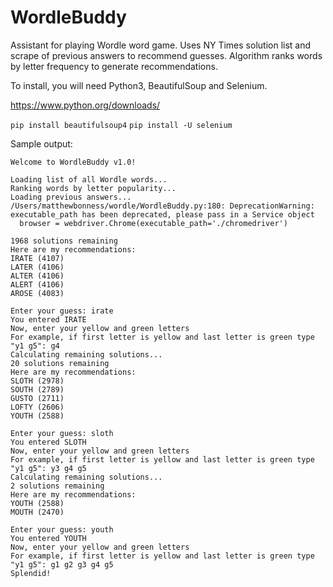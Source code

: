 # WordleBuddy

Assistant for playing Wordle word game.  Uses NY Times solution list and scrape of previous answers to recommend guesses.  Algorithm ranks words by letter frequency to generate recommendations.

To install, you will need Python3, BeautifulSoup and Selenium.

https://www.python.org/downloads/

`pip install beautifulsoup4`
`pip install -U selenium`

Sample output:


```
Welcome to WordleBuddy v1.0!

Loading list of all Wordle words...
Ranking words by letter popularity...
Loading previous answers...
/Users/matthewbonness/wordle/WordleBuddy.py:180: DeprecationWarning: executable_path has been deprecated, please pass in a Service object
  browser = webdriver.Chrome(executable_path='./chromedriver')

1968 solutions remaining
Here are my recommendations:
IRATE (4107)
LATER (4106)
ALTER (4106)
ALERT (4106)
AROSE (4083)

Enter your guess: irate
You entered IRATE
Now, enter your yellow and green letters
For example, if first letter is yellow and last letter is green type "y1 g5": g4
Calculating remaining solutions...
20 solutions remaining
Here are my recommendations:
SLOTH (2978)
SOUTH (2789)
GUSTO (2711)
LOFTY (2606)
YOUTH (2588)

Enter your guess: sloth
You entered SLOTH
Now, enter your yellow and green letters
For example, if first letter is yellow and last letter is green type "y1 g5": y3 g4 g5
Calculating remaining solutions...
2 solutions remaining
Here are my recommendations:
YOUTH (2588)
MOUTH (2470)

Enter your guess: youth
You entered YOUTH
Now, enter your yellow and green letters
For example, if first letter is yellow and last letter is green type "y1 g5": g1 g2 g3 g4 g5
Splendid!
```

